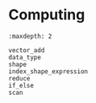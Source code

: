 # Computing

```toc
:maxdepth: 2

vector_add
data_type
shape
index_shape_expression
reduce
if_else
scan
```
